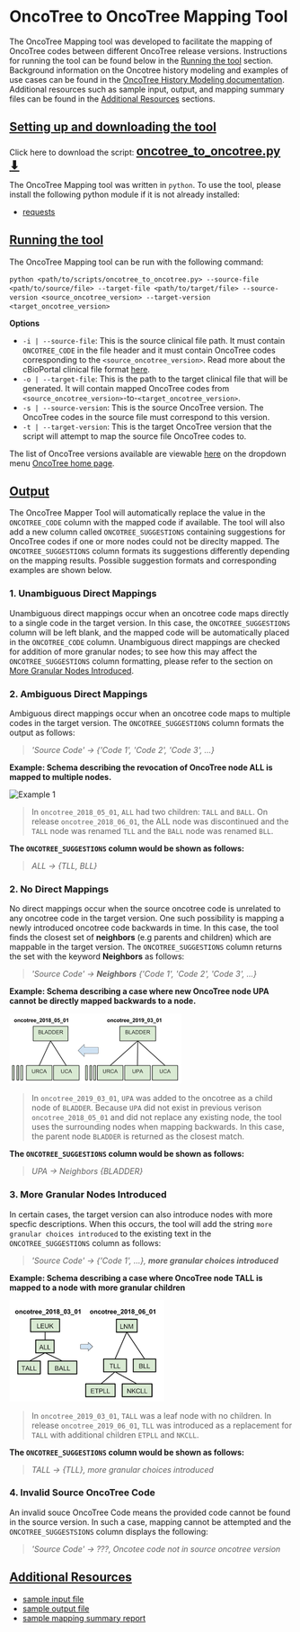 # OncoTree to OncoTree Mapping Tool

The OncoTree Mapping tool was developed to facilitate the mapping of OncoTree codes between different OncoTree release versions. Instructions for running the tool can be found below in the [Running the tool](#running-the-tool) section. Background information on the Oncotree history modeling and examples of use cases can be found in the [OncoTree History Modeling documentation](/docs/OncoTree-History-Modeling.md). Additional resources such as sample input, output, and mapping summary files can be found in the [Additional Resources](#additional-resources) sections.

## [Setting up and downloading the tool](#setting-up-and-downloading-the-tool)

Click here to download the script: <span style="font-size:1.5em; font-weight:bold;">[oncotree_to_oncotree.py &#x2B07;](http://oncotree.mskcc.org/downloads/oncotree_to_oncotree.py)</span>

The OncoTree Mapping tool was written in `python`. To use the tool, please install the following python module if it is not already installed:

- [requests](http://docs.python-requests.org/en/v2.7.0/user/install/)

## [Running the tool](#running-the-tool)

The OncoTree Mapping tool can be run with the following command:


```
python <path/to/scripts/oncotree_to_oncotree.py> --source-file <path/to/source/file> --target-file <path/to/target/file> --source-version <source_oncotree_version> --target-version <target_oncotree_version>
```

**Options**
- `-i | --source-file`: This is the source clinical file path. It must contain `ONCOTREE_CODE` in the file header and it must contain OncoTree codes corresponding to the `<source_oncotree_version>`. Read more about the cBioPortal clinical file format [here](https://docs.cbioportal.org/5.1-data-loading/data-loading/file-formats#clinical-data).
- `-o | --target-file`: This is the path to the target clinical file that will be generated. It will contain mapped OncoTree codes from `<source_oncotree_version>`-to-`<target_oncotree_version>`.
- `-s | --source-version`: This is the source OncoTree version. The OncoTree codes in the source file must correspond to this version.
- `-t | --target-version`: This is the target OncoTree version that the script will attempt to map the source file OncoTree codes to.

The list of OncoTree versions available are viewable [here](http://oncotree.mskcc.org/api/versions) on the dropdown menu [OncoTree home page](http://oncotree.mskcc.org/#/home).

## [Output](#output)

 The OncoTree Mapper Tool will automatically replace the value in the `ONCOTREE_CODE` column with the mapped code if available. The tool will also add a new column called `ONCOTREE_SUGGESTIONS` containing suggestions for OncoTree codes if one or more nodes could not be direclty mapped. The `ONCOTREE_SUGGESTIONS` column formats its suggestions differently depending on the mapping results. Possible suggestion formats and corresponding examples are shown below.
 
 ### 1. Unambiguous Direct Mappings
 Unambiguous direct mappings occur when an oncotree code maps directly to a single code in the target version. In this case, the `ONCOTREE_SUGGESTIONS` column will be left blank, and the mapped code will be automatically placed in the `ONCOTREE_CODE` column. Unambiguous direct mappings are checked for addition of more granular nodes; to see how this may affect the `ONCOTREE_SUGGESTIONS` column formatting, please refer to the section on [More Granular Nodes Introduced](#3-more-granular-nodes-introduced).

### 2. Ambiguous Direct Mappings 
 Ambiguous direct mappings occur when an oncotree code maps to multiple codes in the target version. The `ONCOTREE_SUGGESTIONS` column formats the output as follows:
 
 > _'Source Code' -> {'Code 1', 'Code 2', 'Code 3', ...}_  
 
 **Example: Schema describing the revocation of OncoTree node ALL is mapped to multiple nodes.**

![Example 1](http://oncotree.mskcc.org/images/example_1.png)

> In `oncotree_2018_05_01`, `ALL` had two children: `TALL` and `BALL`. On release `oncotree_2018_06_01`, the ALL node was discontinued and the `TALL` node was renamed `TLL` and the `BALL` node was renamed `BLL`. 

**The `ONCOTREE_SUGGESTIONS` column would be shown as follows:**  
> _ALL -> {TLL, BLL}_
  
### 2. No Direct Mappings   
 No direct mappings occur when the source oncotree code is unrelated to any oncotree code in  the target version. One such possibility is mapping a newly introduced oncotree code backwards in time. In this case, the tool finds the closest set of **neighbors** (e.g parents and children) which are mappable in the target version. The `ONCOTREE_SUGGESTIONS` column returns the set with the keyword **Neighbors** as follows:  
 
 > _'Source Code' -> **Neighbors** {'Code 1', 'Code 2', 'Code 3', ...}_  
 
 **Example: Schema describing a case where new OncoTree node UPA cannot be directly mapped backwards to a node.**

![Example 2](https://raw.githubusercontent.com/averyniceday/oncotree/doc-expansion/docs/images/example_2.png)

> In `oncotree_2019_03_01`, `UPA` was added to the oncotree as a child node of `BLADDER`. Because `UPA` did not exist in previous verison `oncotree_2018_05_01` and did not replace any existing node, the tool uses the surrounding nodes when mapping backwards. In this case, the parent node `BLADDER` is returned as the closest match.

**The `ONCOTREE_SUGGESTIONS` column would be shown as follows:**  
> _UPA -> Neighbors {BLADDER}_

### 3. More Granular Nodes Introduced
In certain cases, the target version can also introduce nodes with more specfic descriptions. When this occurs, the tool will add the string `more granular choices introduced` to the existing text in the `ONCOTREE_SUGGESTIONS` column as follows:  
  
> _'Source Code' -> {'Code 1', ...}, **more granular choices introduced**_  

 **Example: Schema describing a case where OncoTree node TALL is mapped to a node with more granular children**  
 
![Example 3](https://raw.githubusercontent.com/averyniceday/oncotree/doc-expansion/docs/images/example_3.png)

> In `oncotree_2019_03_01`, `TALL` was a leaf node with no children. In release `oncotree_2019_06_01`, `TLL` was introduced as a replacement for `TALL` with additional children `ETPLL` and `NKCLL`. 

**The `ONCOTREE_SUGGESTIONS` column would be shown as follows:** 
> _TALL -> {TLL}, more granular choices introduced_  

### 4. Invalid Source OncoTree Code  
 An invalid souce OncoTree Code means the provided code cannot be found in the source version. In such a case, mapping cannot be attempted and the `ONCOTREE_SUGGESTSIONS` column displays the following:  
 
 > _'Source Code' -> ???, Oncotee code not in source oncotree version_ 
 
## [Additional Resources](#additional-resources)
- [sample input file](https://raw.githubusercontent.com/averyniceday/oncotree/doc-expansion/docs/data_clinical_sample_test.txt)
- [sample output file](https://raw.githubusercontent.com/averyniceday/oncotree/doc-expansion/docs/data_clinical_sample_test_remapped.txt)
- [sample mapping summary report](https://raw.githubusercontent.com/averyniceday/oncotree/doc-expansion/docs/data_clinical_sample_test_remapped_summary.html)
